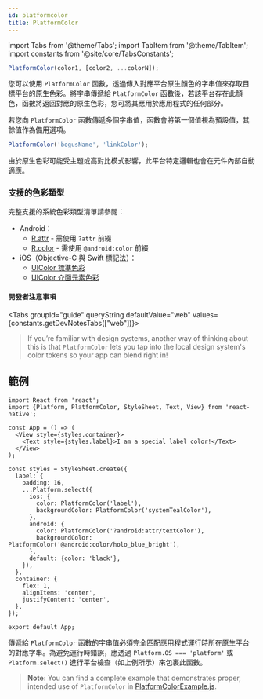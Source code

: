 ```yaml
---
id: platformcolor
title: PlatformColor
---
```


import Tabs from '@theme/Tabs'; import TabItem from '@theme/TabItem'; import constants from '@site/core/TabsConstants';

```js
PlatformColor(color1, [color2, ...colorN]);
```

您可以使用 `PlatformColor` 函數，透過傳入對應平台原生顏色的字串值來存取目標平台的原生色彩。將字串傳遞給 `PlatformColor` 函數後，若該平台存在此顏色，函數將返回對應的原生色彩，您可將其應用於應用程式的任何部分。

若您向 `PlatformColor` 函數傳遞多個字串值，函數會將第一個值視為預設值，其餘值作為備用選項。

```js
PlatformColor('bogusName', 'linkColor');
```

由於原生色彩可能受主題或高對比模式影響，此平台特定邏輯也會在元件內部自動適應。

### 支援的色彩類型

完整支援的系統色彩類型清單請參閱：

- Android：
  - [R.attr](https://developer.android.com/reference/android/R.attr) - 需使用 `?attr` 前綴
  - [R.color](https://developer.android.com/reference/android/R.color) - 需使用 `@android:color` 前綴
- iOS（Objective-C 與 Swift 標記法）：
  - [UIColor 標準色彩](https://developer.apple.com/documentation/uikit/uicolor/standard_colors)
  - [UIColor 介面元素色彩](https://developer.apple.com/documentation/uikit/uicolor/ui_element_colors)

#### 開發者注意事項

<Tabs groupId="guide" queryString defaultValue="web" values={constants.getDevNotesTabs(["web"])}>

<TabItem value="web">

> If you’re familiar with design systems, another way of thinking about this is that `PlatformColor` lets you tap into the local design system's color tokens so your app can blend right in!

</TabItem>
</Tabs>

## 範例

```SnackPlayer name=PlatformColor%20Example&supportedPlatforms=android,ios
import React from 'react';
import {Platform, PlatformColor, StyleSheet, Text, View} from 'react-native';

const App = () => (
  <View style={styles.container}>
    <Text style={styles.label}>I am a special label color!</Text>
  </View>
);

const styles = StyleSheet.create({
  label: {
    padding: 16,
    ...Platform.select({
      ios: {
        color: PlatformColor('label'),
        backgroundColor: PlatformColor('systemTealColor'),
      },
      android: {
        color: PlatformColor('?android:attr/textColor'),
        backgroundColor: PlatformColor('@android:color/holo_blue_bright'),
      },
      default: {color: 'black'},
    }),
  },
  container: {
    flex: 1,
    alignItems: 'center',
    justifyContent: 'center',
  },
});

export default App;
```

傳遞給 `PlatformColor` 函數的字串值必須完全匹配應用程式運行時所在原生平台的對應字串。為避免運行時錯誤，應透過 `Platform.OS === 'platform'` 或 `Platform.select()` 進行平台檢查（如上例所示）來包裹此函數。

> **Note:** You can find a complete example that demonstrates proper, intended use of `PlatformColor` in [PlatformColorExample.js](https://github.com/facebook/react-native/blob/main/packages/rn-tester/js/examples/PlatformColor/PlatformColorExample.js).